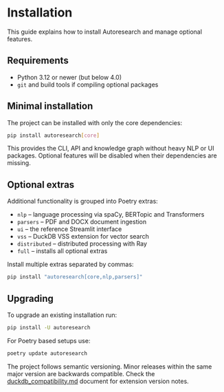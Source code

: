 # Installation

This guide explains how to install Autoresearch and manage optional features.

## Requirements

- Python 3.12 or newer (but below 4.0)
- `git` and build tools if compiling optional packages

## Minimal installation

The project can be installed with only the core dependencies:

```bash
pip install autoresearch[core]
```

This provides the CLI, API and knowledge graph without heavy NLP or UI packages. Optional features will be disabled when their dependencies are missing.

## Optional extras

Additional functionality is grouped into Poetry extras:

- `nlp` – language processing via spaCy, BERTopic and Transformers
- `parsers` – PDF and DOCX document ingestion
- `ui` – the reference Streamlit interface
- `vss` – DuckDB VSS extension for vector search
- `distributed` – distributed processing with Ray
- `full` – installs all optional extras

Install multiple extras separated by commas:

```bash
pip install "autoresearch[core,nlp,parsers]"
```

## Upgrading

To upgrade an existing installation run:

```bash
pip install -U autoresearch
```

For Poetry based setups use:

```bash
poetry update autoresearch
```

The project follows semantic versioning. Minor releases within the same major version are backwards compatible. Check the [duckdb_compatibility.md](duckdb_compatibility.md) document for extension version notes.

